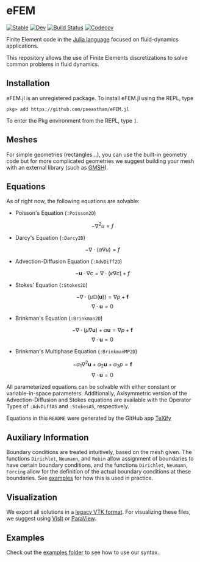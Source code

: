 # eFEM

[![Stable](https://img.shields.io/badge/docs-stable-blue.svg)](https://pseastham.github.io/eFEM.jl/stable)
[![Dev](https://img.shields.io/badge/docs-dev-blue.svg)](https://pseastham.github.io/eFEM.jl/dev)
[![Build Status](https://travis-ci.com/pseastham/eFEM.jl.svg?branch=master)](https://travis-ci.com/pseastham/eFEM.jl)
[![Codecov](https://codecov.io/gh/pseastham/eFEM.jl/branch/master/graph/badge.svg)](https://codecov.io/gh/pseastham/eFEM.jl)

Finite Element code in the [Julia language](https://julialang.org/) focused on fluid-dynamics applications.

This repository allows the use of Finite Elements discretizations to solve
common problems in fluid dynamics. 

## Installation

eFEM.jl is an unregistered package. To install eFEM.jl using the REPL, type

`pkg> add https://github.com/pseastham/eFEM.jl`

To enter the Pkg environment from the REPL, type `]`.

## Meshes

For simple geometries (rectangles...), you can use the built-in 
geometry code but for more complicated geometries we suggest building your mesh with 
an external library (such as [GMSH](http://gmsh.info/)).

## Equations

As of right now, the following equations are solvable:

* Poisson's Equation (`:Poisson2D`)

$$ -\nabla^2 u = f$$

* Darcy's Equation (`:Darcy2D`)

$$ -\nabla\cdot\big(\alpha \nabla u\big) = f$$

* Advection-Diffusion Equation (`:AdvDiff2D`)

$$ -\mathbf{u}\cdot \nabla c = \nabla\cdot\big(\kappa \nabla c\big) + f$$

* Stokes' Equation (`:Stokes2D`)

$$ -\nabla\cdot\big(\mu\mathbb{D}(\mathbf{u})\big) = \nabla p + \mathbf{f}$$
$$ \nabla\cdot\mathbf{u} = 0 $$

* Brinkman's Equation (`:Brinkman2D`)

$$ -\nabla\cdot\big(\mu\nabla\mathbf{u}\big) + \alpha\mathbf{u}= \nabla p + \mathbf{f}$$
$$ \nabla\cdot\mathbf{u} = 0 $$

* Brinkman's Multiphase Equation (`:BrinkmanMP2D`)

$$ -\alpha_1\nabla^2\mathbf{u} + \alpha_2\mathbf{u} + \alpha_3 p = \mathbf{f}$$
$$ \nabla\cdot\mathbf{u} = 0 $$

All parameterized equations can be solvable with either constant or variable-in-space parameters. Additionally, Axisymmetric version of the Advection-Diffusion and Stokes equations are available with the Operator Types of `:AdvDiffAS` and `:StokesAS`, respectively. 

Equations in this `README` were generated by the GitHub app [TeXify](https://github.com/apps/texify)

## Auxiliary Information

Boundary conditions are treated intuitively, based on the mesh given. The functions `Dirichlet`, `Neumann`, and `Robin` allow assignment of boundaries to have certain boundary conditions, and the functions `Dirichlet`, `Neumann`, `Forcing` allow for the definition of the actual boundary conditions at these boundaries. See [examples](examples/) for how this is used in practice.

## Visualization

We export all solutions in a [legacy VTK format](https://www.vtk.org/VTK/img/file-formats.pdf). For visualizing these files, we suggest using [VisIt](https://wci.llnl.gov/simulation/computer-codes/visit/) or [ParaView](https://www.paraview.org/).

## Examples 

Check out the [examples folder](examples/) to see how to use our syntax.